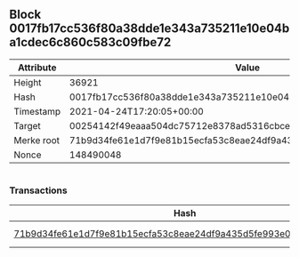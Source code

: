 ## Block 0017fb17cc536f80a38dde1e343a735211e10e04ba1cdec6c860c583c09fbe72

Attribute | Value
--- | ---
Height | 36921
Hash | 0017fb17cc536f80a38dde1e343a735211e10e04ba1cdec6c860c583c09fbe72
Timestamp | 2021-04-24T17:20:05+00:00
Target | 00254142f49eaaa504dc75712e8378ad5316cbcead634704b3734b6271167cc4
Merke root | 71b9d34fe61e1d7f9e81b15ecfa53c8eae24df9a435d5fe993e06df14e70965e
Nonce | 148490048

```

```

### Transactions

Hash | Amount
--- | ---
[71b9d34fe61e1d7f9e81b15ecfa53c8eae24df9a435d5fe993e06df14e70965e](71b9d34fe61e1d7f9e81b15ecfa53c8eae24df9a435d5fe993e06df14e70965e.md) | 10.00000000 SKEPTI 
